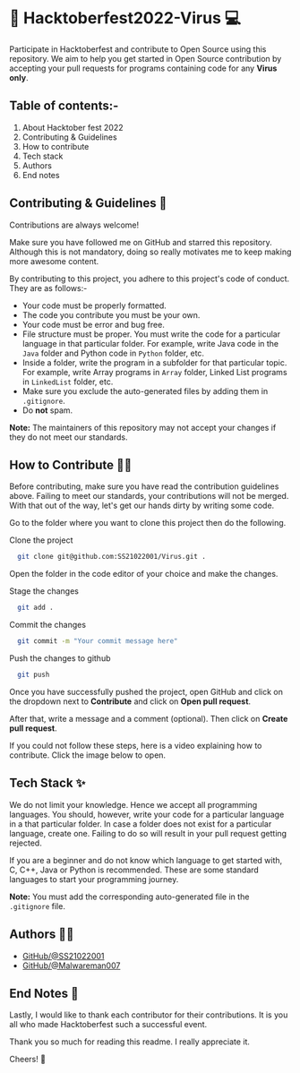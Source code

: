 # 🎃 Hacktoberfest2022-Virus 💻

Participate in Hacktoberfest and contribute to Open Source using this repository.
We aim to help you get started in Open Source contribution by accepting your pull
requests for programs containing code for any
**Virus only**.

## Table of contents:-

1. About Hacktober fest 2022
2. Contributing & Guidelines
3. How to contribute 
4. Tech stack
5. Authors
6. End notes

## Contributing & Guidelines 👀

Contributions are always welcome!

Make sure you have followed me on GitHub and starred this repository.
Although this is not mandatory, doing so really motivates me to keep making
more awesome content.

By contributing to this project, you adhere to this project's code of conduct. They are as follows:-

- Your code must be properly formatted.
- The code you contribute you must be your own.
- Your code must be error and bug free.
- File structure must be proper. You must write the code for a particular language in that particular folder. For example, write Java code in the `Java` folder and Python code in `Python` folder, etc.
- Inside a folder, write the program in a subfolder for that particular topic. For example, write Array programs in `Array` folder, Linked List programs in `LinkedList` folder, etc.
- Make sure you exclude the auto-generated files by adding them in `.gitignore`.
- Do **not** spam.

**Note:** The maintainers of this repository may not accept your changes if
they do not meet our standards.

## How to Contribute 👨‍💻

Before contributing, make sure you have read the contribution guidelines above.
Failing to meet our standards, your contributions will not be merged.
With that out of the way, let's get our hands dirty by writing some code.

Go to the folder where you want to clone this project then do the following.

Clone the project

```bash
  git clone git@github.com:SS21022001/Virus.git .
```

Open the folder in the code editor of your choice and make the changes. 

Stage the changes

```bash
  git add .
```

Commit the changes

```bash
  git commit -m "Your commit message here"
```
Push the changes to github

```bash
  git push
```

Once you have successfully pushed the project, open GitHub and click on
the dropdown next to **Contribute** and click on **Open pull request**.

After that, write a message and a comment (optional).
Then click on **Create pull request**.

If you could not follow these steps, here is a video explaining how to contribute. Click the image below to open.

## Tech Stack ✨

We do not limit your knowledge. Hence we accept all programming languages.
You should, however, write your code for a particular language in a that
particular folder. In case a folder does not exist for a particular language,
create one. Failing to do so will result in your pull request getting rejected.

If you are a beginner and do not know which language to get started with, C, C++,
Java or Python is recommended. These are some standard languages to start your
programming journey.

**Note:** You must add the corresponding auto-generated file in the `.gitignore` file.

## Authors 🐱‍💻
- [GitHub/@SS21022001](https://www.github.com/SS1022001)
- [GitHub/@Malwareman007](https://www.github.com/Malwareman007)

## End Notes 📝

Lastly, I would like to thank each contributor for their contributions.
It is you all who made Hacktoberfest such a successful event.

Thank you so much for reading this readme. I really appreciate it.

Cheers! 🍻
